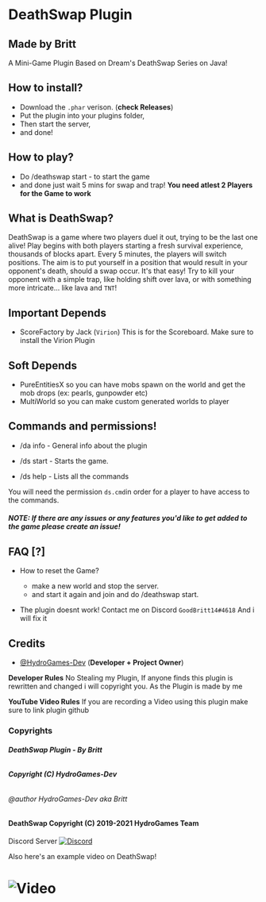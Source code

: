 # DeathSwap Plugin
## Made by Britt
A Mini-Game Plugin Based on Dream's DeathSwap Series on Java!

##            How to install?
 - Download the ``.phar`` verison. (**check Releases**)
 - Put the plugin into your plugins folder,
 - Then start the server,
 - and done!

## How to play?
- Do /deathswap start - to start the game
- and done just wait 5 mins for swap and trap!
**You need atlest 2 Players for the Game to work**

## What is DeathSwap?
DeathSwap is a game where two players duel it out,
trying to be the last one alive! Play begins with both players starting a fresh survival experience, thousands of blocks apart.
Every 5 minutes, the players will switch positions.
The aim is to put yourself in a position that would result in your opponent's death, should a swap occur.
It's that easy! Try to kill your opponent with a simple trap, like holding shift over lava, or with something more intricate... 
like lava and `TNT`!

## Important Depends
- ScoreFactory by Jack (`Virion`)
This is for the Scoreboard.
Make sure to install the Virion Plugin

## Soft Depends
- PureEntitiesX 
so you can have mobs spawn on the world and get the mob drops (ex: pearls, gunpowder etc)
- MultiWorld
so you can make custom generated worlds to player

## Commands and permissions! 

 - /da info - General info about the plugin
 
 - /ds start - Starts the game.
 
 - /ds help - Lists all the commands
 
 You will need the permission `ds.cmd`in order for a player to have access to the commands.
 
 ##### NOTE: If there are any issues or any features you'd like to get added to the game please create an issue!


## FAQ [?]
- How to reset the Game?
   - make a new world and stop the server.
   - and start it again and join and do /deathswap start.

- The plugin doesnt work!
Contact me on Discord ``GoodBritt14#4618`` And i will fix it

## Credits
- [@HydroGames-Dev](https://github.com/HydroGames-dev) (**Developer + Project Owner**)

**Developer Rules**
No Stealing my Plugin, If anyone finds this plugin is rewritten and changed i will copyright you.
As the Plugin is made by me

**YouTube Video Rules**
If you are recording a Video using this plugin make sure to link plugin github

### Copyrights

###### **DeathSwap Plugin - By Britt**
###### **Copyright (C) HydroGames-Dev**
###### *@author HydroGames-Dev aka Britt*
#### **DeathSwap  Copyright (C) 2019-2021 HydroGames Team**
 

Discord Server
[![Discord](https://discordapp.com/api/guilds/733204665629540372/widget.png?style=shield)](https://discord.gg/ute8Cga)

Also here's an example video on DeathSwap! 
# ![Video](https://www.youtube.com/watch?v=KjRfXURKAx8)
